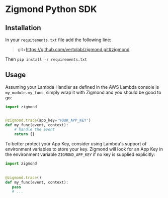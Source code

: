 # Zigmond Python SDK

## Installation

In your `requitements.txt` file add the following line:
>git+https://github.com/vertolab/zigmond.git#zigmond

Then `pip install -r requirements.txt`

## Usage

Assuming your Lambda Handler as defined in the AWS Lambda console is `my_module.my_func`, simply wrap it with Zigmond
and you should be good to go:
```python
import zigmond


@zigmond.trace(app_key='YOUR_APP_KEY')
def my_func(event, context):
    # handle the event
    return {}
 ```
 
To better protect your App Key, consider using Lambda's support of environment variables to store your key. Zigmond
will look for an App Key in the environment variable `ZIGMOND_APP_KEY` if no key is supplied explicitly:
```python
import zigmond
 
 
@zigmond.trace()
def my_func(event, context):
   pass
   # ...
``` 
